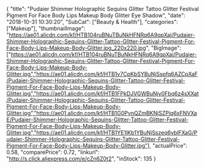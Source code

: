 {
	"title": "Pudaier Shimmer Holographic Sequins Glitter Tattoo Glitter Festival Pigment For Face Body Lips Makeup Body Glitter Eye Shadow",
	"date": "2018-10-31 10:30:20",
	"SubCat": ["Beauty & Health"],
	"categories": ["Makeup"],
	"thumbnailImage": "https://ae01.alicdn.com/kf/HTB104ruBNuTBuNkHFNRq6A9qpXaj/Pudaier-Shimmer-Holographic-Sequins-Glitter-Tattoo-Glitter-Festival-Pigment-For-Face-Body-Lips-Makeup-Body-Glitter.jpg_220x220.jpg",
	"BigImage": ["https://ae01.alicdn.com/kf/HTB104ruBNuTBuNkHFNRq6A9qpXaj/Pudaier-Shimmer-Holographic-Sequins-Glitter-Tattoo-Glitter-Festival-Pigment-For-Face-Body-Lips-Makeup-Body-Glitter.jpg","https://ae01.alicdn.com/kf/HTB1v7CpKbSYBuNjSspfq6AZCpXaF/Pudaier-Shimmer-Holographic-Sequins-Glitter-Tattoo-Glitter-Festival-Pigment-For-Face-Body-Lips-Makeup-Body-Glitter.jpg","https://ae01.alicdn.com/kf/HTB1FPkDJVGWBuNjy0Fbq6z4sXXat/Pudaier-Shimmer-Holographic-Sequins-Glitter-Tattoo-Glitter-Festival-Pigment-For-Face-Body-Lips-Makeup-Body-Glitter.jpg","https://ae01.alicdn.com/kf/HTB1G0PynQZmBKNjSZPiq6xFNVXaE/Pudaier-Shimmer-Holographic-Sequins-Glitter-Tattoo-Glitter-Festival-Pigment-For-Face-Body-Lips-Makeup-Body-Glitter.jpg","https://ae01.alicdn.com/kf/HTB1YE1lKb1YBuNjSszeq6yblFXaG/Pudaier-Shimmer-Holographic-Sequins-Glitter-Tattoo-Glitter-Festival-Pigment-For-Face-Body-Lips-Makeup-Body-Glitter.jpg"],
	"actualPrice": 0.58,
	"comparePrice": 0.72,
	"linkurl": "http://s.click.aliexpress.com/e/cZn6Z0t2",
	"inStock": 135
}
